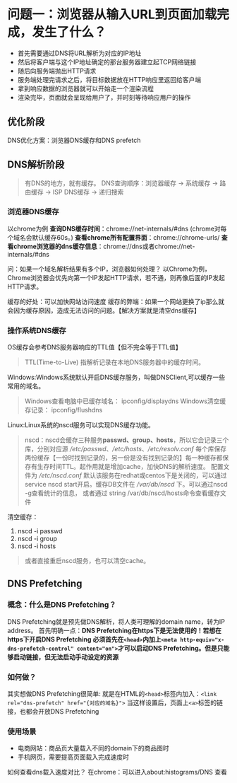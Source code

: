 # 问题一：浏览器从输入URL到页面加载完成，发生了什么？

 - 首先需要通过DNS将URL解析为对应的IP地址
 - 然后将客户端与这个IP地址确定的那台服务器建立起TCP网络链接
 - 随后向服务端抛出HTTP请求
 - 服务端处理完请求之后，将目标数据放在HTTP响应里返回给客户端
 - 拿到响应数据的浏览器就可以开始走一个渲染流程
 - 渲染完毕，页面就会呈现给用户了，并时刻等待响应用户的操作

 ## 优化阶段
  DNS优化方案：浏览器DNS缓存和DNS prefetch

 ## DNS解析阶段
 > 有DNS的地方，就有缓存。
 DNS查询顺序：浏览器缓存 -> 系统缓存 -> 路由缓存 -> ISP DNS缓存 -> 递归搜索
 ### 浏览器DNS缓存
 以chrome为例
 **查询DNS缓存时间**：chrome://net-internals/#dns
 (chrome对每个域名会默认缓存60s。)
 **查看chrome所有配置界面**：chrome://chrome-urls/
 **查看chrome浏览器的dns缓存信息**：chrome://dns或者chrome://net-internals/#dns
 
 问：如果一个域名解析结果有多个IP，浏览器如何处理？
 以Chrome为例，Chrome浏览器会优先向第一个IP发起HTTP请求，若不通，则再像后面的IP发起HTTP请求。

 缓存的好处：可以加快网站访问速度
 缓存的弊端：如果一个网站更换了ip那么就会因为缓存原因，造成无法访问的问题。【解决方案就是清空dns缓存】
 
 ### 操作系统DNS缓存
 
 OS缓存会参考DNS服务器响应的TTL值【但不完全等于TTL值】

> TTL(Time-to-Live) 指解析记录在本地DNS服务器中的缓存时间。

 Windows:Windows系统默认开启DNS缓存服务，叫做DNSClient,可以缓存一些常用的域名。
 > Windows查看电脑中已缓存域名： ipconfig/displaydns
 > Windows清空缓存记录： ipconfig/flushdns

 Linux:Linux系统的nscd服务可以实现DNS缓存功能。
 > nscd：nscd会缓存三种服务**passwd、group、hosts**，所以它会记录三个库，分别对应源  */etc/passwd*、*/etc/hosts*、*/etc/resolv.conf*  每个库保存两份缓存【一份时找到记录的，另一份是没有找到记录的】每一种缓存都保存有生存时间TTL。起作用就是增加cache，加快DNS的解析速度。
 > 配置文件为 */etc/nscd.conf* 默认该服务在redhat或centos下是关闭的，可以通过service nscd start开启。缓存DB文件在 */var/db/nscd* 下。可以通过nscd -g查看统计的信息，
 或者通过 string /var/db/nscd/hosts命令查看缓存文件

 清空缓存：
 1. nscd -i passwd
 2. nscd -i group
 3. nscd -i hosts

> 或者直接重启nscd服务，也可以清空cache。

 ## DNS Prefetching

 ### 概念：什么是DNS Prefetching？

 DNS Prefetching就是预先做DNS解析，将人类可理解的domain name，转为IP address。
 首先明确一点：**DNS Prefetching在https下是无法使用的！若想在https下开启DNS Prefetching 必须首先在`<head>`内加上`<meta http-equiv="x-dns-prefetch-control" content="on">`才可以启动DNS Prefetching。但是只能够启动链接，但无法启动手动设定的资源**

 ### 如何做？

 其实想做DNS Prefetching很简单:
 就是在HTML的`<head>`标签内加入：`<link rel="dns-prefetch" href="{对应的域名}">`
 当这样设置后，页面上`<a>`标签的链接，也都会开放DNS Prefetching

 ### 使用场景
 - 电商网站：商品页大量载入不同的domain下的商品图时
 - 手机网页，需要提高页面载入完成速度时

 如何查看dns载入速度对比？
 在chrome：可以进入about:histograms/DNS  查看
